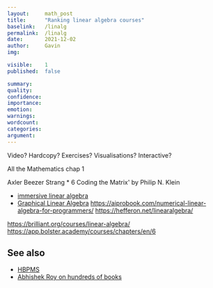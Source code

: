 ```yaml
---
layout:     math_post
title:      "Ranking linear algebra courses"
baselink:   /linalg
permalink:  /linalg
date:       2021-12-02
author:     Gavin   
img:        

visible:    1
published:  false

summary:    
quality:    
confidence: 
importance: 
emotion: 	
warnings: 	
wordcount:  
categories: 
argument:	
---
```


Video?
Hardcopy?
Exercises?
Visualisations?
Interactive?


All the Mathematics chap 1

Axler
Beezer
Strang * 6
Coding the Matrix' by Philip N. Klein
- [immersive linear algebra](http://immersivemath.com/ila/index.html)
- [Graphical Linear Algebra](https://graphicallinearalgebra.net/)
https://aiprobook.com/numerical-linear-algebra-for-programmers/
https://hefferon.net/linearalgebra/

https://brilliant.org/courses/linear-algebra/
https://app.bolster.academy/courses/chapters/en/6



## See also

* [HBPMS](http://hbpms.blogspot.com/2008/05/stage-2-linear-algebra.html)
* [Abhishek Roy on hundreds of books](https://www.ocf.berkeley.edu/~abhishek/chicmath.htm)